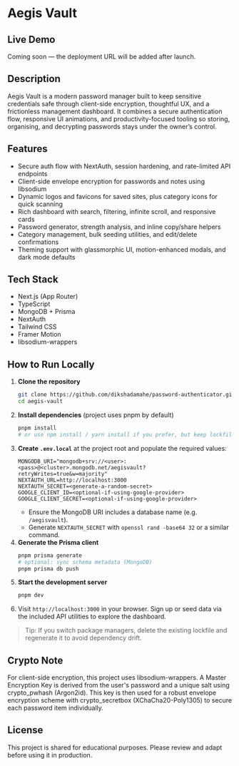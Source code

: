 # Aegis Vault

## Live Demo

Coming soon — the deployment URL will be added after launch.

## Description

Aegis Vault is a modern password manager built to keep sensitive credentials safe through client-side encryption, thoughtful UX, and a frictionless management dashboard. It combines a secure authentication flow, responsive UI animations, and productivity-focused tooling so storing, organising, and decrypting passwords stays under the owner’s control.

## Features

- Secure auth flow with NextAuth, session hardening, and rate-limited API endpoints
- Client-side envelope encryption for passwords and notes using libsodium
- Dynamic logos and favicons for saved sites, plus category icons for quick scanning
- Rich dashboard with search, filtering, infinite scroll, and responsive cards
- Password generator, strength analysis, and inline copy/share helpers
- Category management, bulk seeding utilities, and edit/delete confirmations
- Theming support with glassmorphic UI, motion-enhanced modals, and dark mode defaults

## Tech Stack

- Next.js (App Router)
- TypeScript
- MongoDB + Prisma
- NextAuth
- Tailwind CSS
- Framer Motion
- libsodium-wrappers

## How to Run Locally

1. **Clone the repository**
	```bash
	git clone https://github.com/dikshadamahe/password-authenticator.git aegis-vault
	cd aegis-vault
	```
2. **Install dependencies** (project uses pnpm by default)
	```bash
	pnpm install
	# or use npm install / yarn install if you prefer, but keep lockfiles consistent
	```
3. **Create `.env.local`** at the project root and populate the required values:
	```env
	MONGODB_URI="mongodb+srv://<user>:<pass>@<cluster>.mongodb.net/aegisvault?retryWrites=true&w=majority"
	NEXTAUTH_URL=http://localhost:3000
	NEXTAUTH_SECRET=<generate-a-random-secret>
	GOOGLE_CLIENT_ID=<optional-if-using-google-provider>
	GOOGLE_CLIENT_SECRET=<optional-if-using-google-provider>
	```
	- Ensure the MongoDB URI includes a database name (e.g. `/aegisvault`).
	- Generate `NEXTAUTH_SECRET` with `openssl rand -base64 32` or a similar command.
4. **Generate the Prisma client**
	```bash
	pnpm prisma generate
	# optional: sync schema metadata (MongoDB)
	pnpm prisma db push
	```
5. **Start the development server**
	```bash
	pnpm dev
	```
6. Visit `http://localhost:3000` in your browser. Sign up or seed data via the included API utilities to explore the dashboard.

> Tip: If you switch package managers, delete the existing lockfile and regenerate it to avoid dependency drift.

## Crypto Note

For client-side encryption, this project uses libsodium-wrappers. A Master Encryption Key is derived from the user's password and a unique salt using crypto_pwhash (Argon2id). This key is then used for a robust envelope encryption scheme with crypto_secretbox (XChaCha20-Poly1305) to secure each password item individually.

## License

This project is shared for educational purposes. Please review and adapt before using it in production.
